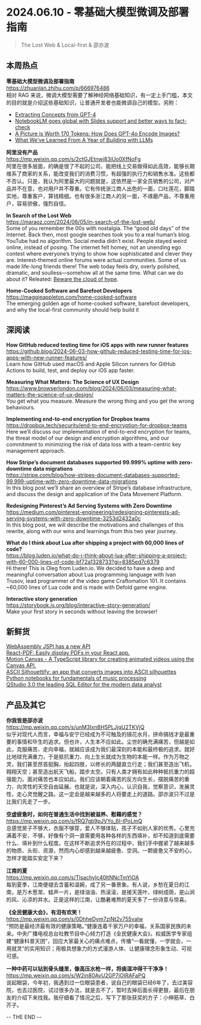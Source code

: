 2024.06.10 - 零基础大模型微调及部署指南  
========  

> The Lost Web & Local-first & 邵亦波

## 本周热点

**零基础大模型微调及部署指南**  
https://zhuanlan.zhihu.com/p/666976486  
相对 RAG 来说，微调大模型需要了解神经网络基础知识，有一定上手门槛，本文的目的就是介绍这些基础知识，让普通开发者也能微调自己的模型。另附：
- [Extracting Concepts from GPT-4](https://openai.com/index/extracting-concepts-from-gpt-4/)  
- [NotebookLM goes global with Slides support and better ways to fact-check](https://blog.google/technology/ai/notebooklm-goes-global-support-for-websites-slides-fact-check/)  
- [A Picture is Worth 170 Tokens: How Does GPT-4o Encode Images?](https://www.oranlooney.com/post/gpt-cnn/)  
- [What We’ve Learned From A Year of Building with LLMs](https://applied-llms.org/)  

**阿里没有产品**  
https://mp.weixin.qq.com/s/2ctGJEtnwj83iUo0XfNoFg  
阿里在很多层面，的确是很了不起的公司，能把线上交易做得如此高效，能够长期维系了商家的关系，能改变我们的消费习惯，有超强的执行力和销售水准。这些都不否认。只是，我认为阿里最大的问题就是，这依然是一家全员销售的公司，对产品并不在意，也对用户并不尊重。它有传统浙江商人出色的一面，口吐莲花，脚踏实地，尊重客户，算钱精细。也有很多浙江商人的另一面，不琢磨产品，不尊重用户，容易骄傲，强烈自信。

**In Search of the Lost Web**  
https://maraoz.com/2024/06/05/in-search-of-the-lost-web/  
Some of you remember the 00s with nostalgia. The “good old days” of the Internet. Back then, most google searches took you to a real human’s blog. YouTube had no algorithm. Social media didn’t exist. People stayed weird online, instead of posing. The internet felt homey, not an unending ego contest where everyone’s trying to show how sophisticated and clever they are. Interest-themed online forums were actual communities. Some of us made life-long friends there! The web today feels dry, overly polished, dramatic, and soulless—somehow all at the same time. What can we do about it? Releated: [Beware the cloud of hype](https://thehistoryoftheweb.com/beware-the-cloud-of-hype/).

**Home-Cooked Software and Barefoot Developers**  
https://maggieappleton.com/home-cooked-software  
The emerging golden age of home-cooked software, barefoot developers, and why the local-first community should help build it

##  深阅读  

**How GitHub reduced testing time for iOS apps with new runner features**  
https://github.blog/2024-06-03-how-github-reduced-testing-time-for-ios-apps-with-new-runner-features/  
Learn how GitHub used macOS and Apple Silicon runners for GitHub Actions to build, test, and deploy our iOS app faster.

**Measuring What Matters: The Science of UX Design**  
https://www.browserlondon.com/blog/2024/06/03/measuring-what-matters-the-science-of-ux-design/  
You get what you measure. Measure the wrong thing and you get the wrong behaviours.

**Implementing end-to-end encryption for Dropbox teams**  
https://dropbox.tech/security/end-to-end-encryption-for-dropbox-teams  
Here we’ll discuss our implementation of end-to-end encryption for teams, the threat model of our design and encryption algorithms, and our commitment to minimizing the risk of data loss with a team-centric key management approach.

**How Stripe’s document databases supported 99.999% uptime with zero-downtime data migrations**  
https://stripe.com/blog/how-stripes-document-databases-supported-99.999-uptime-with-zero-downtime-data-migrations  
In this blog post we’ll share an overview of Stripe’s database infrastructure, and discuss the design and application of the Data Movement Platform.

**Redesigning Pinterest’s Ad Serving Systems with Zero Downtime**  
https://medium.com/pinterest-engineering/redesigning-pinterests-ad-serving-systems-with-zero-downtime-3253d2432a0c  
In this blog post, we will describe the motivations and challenges of this rewrite, along with our wins and learnings from this two year journey.

**What do I think about Lua after shipping a project with 60,000 lines of code?**  
https://blog.luden.io/what-do-i-think-about-lua-after-shipping-a-project-with-60-000-lines-of-code-bf72a1328733?gi=8385ed7c6379  
Hi there! This is Oleg from Luden.io. We decided to have a deep and meaningful conversation about Lua programming language with Ivan Trusov, lead programmer of the video game Craftomation 101. It contains ~60,000 lines of Lua code and is made with Defold game engine.

**Interactive story generation**  
https://storybook.js.org/blog/interactive-story-generation/  
Make your first story in seconds without leaving the browser!

## 新鲜货

[WebAssembly JSPI has a new API](https://v8.dev/blog/jspi-newapi)  
[React-PDF: Easily display PDFs in your React app.](https://projects.wojtekmaj.pl/react-pdf/)  
[Motion Canvas - A TypeScript library for creating animated videos using the Canvas API.](https://motioncanvas.io/)  
[ASCII Silhouettify: an app that converts images into ASCII silhouettes](https://meatfighter.com/ascii-silhouettify/)  
[Python notebooks for fundamentals of music processing](https://www.audiolabs-erlangen.de/resources/MIR/FMP/C0/C0.html)  
[QStudio 3.0 the leading SQL Editor for the modern data analyst](https://www.timestored.com/qstudio/release-version-3)  

## 产品及其它  

**你我皆是邵亦波**  
https://mp.weixin.qq.com/s/unM3IxnBH5PLJjqU2TKVjQ  
似乎对现代人而言，幸福与安宁已经成为不可触及的镜花水月，拼命搞钱才是最重要的事情和毕生的追求。但也许，人生本不应如此。尘世的确充满痛苦，但越是如此，克服痛苦、走向幸福，就越应该成为我们最深刻的本能和最终极的追求。就好比地球充满重力，于是抵抗重力、向上生长就成为生物的本能一样。作为万物之灵，我们甚至昂首挺胸，抬起四肢，以修长的两腿直立行走；我们甚至造出飞机，翱翔天空；甚至造出航天飞船，踏步太空。只有人类才拥有如此种种抵抗重力的超强能力。面对痛苦也本应如此。我们应该朝着痛苦的反方向生长，摆脱痛苦的重力，向灵性的天空自由延展。也就是说，深入内心，认识自我，觉察意识，发展灵性，走心灵觉醒之路。这一定会是越来越多的人将要走上的道路。邵亦波只不过是比我们先走了一步。

**空虚疲惫时，如何在普通生活中找到被滋养、慰藉的感觉？**  
https://mp.weixin.qq.com/s/fRQ7gb9pJVYo_6I-IPoLmQ  
总感觉房子不够大，衣服不够穿，爱人不够体贴，孩子不如别人家的优秀。心里充满着不安、不够，好像有个洞一直需要用各种各样的东西填补，却不知道到底需要什么、填补到什么程度。在这样不断追求外在的过程中，我们手中握紧了越来越多的物质、头衔、资源，然而内心却感到越来越疲惫、空洞。一颗疲惫又不安的心，怎样才能踏实安定下来？

**江南的夏**  
https://mp.weixin.qq.com/s/Tlsachylc40ltNNcTmYiOA  
每到夏季，江南便褪去含蓄和温婉，成了另一番景象。有人说，乡愁在夏日的江南，是万木葱茏、蛙声一片，是绿油油、热滚滚，是接天莲叶、绿树成荫，是山涧的风、沁凉的井水。正是这样的江南，让酷暑难熬的夏天多了一份诗意与惊喜。

**《全民健康大会》，有泪有欢笑！**  
https://mp.weixin.qq.com/s/0DhheDym7ziNt2v755vaIw  
“预防是最经济最有效的健康策略。”健康连着千家万户的幸福，关系国家民族的未来。中央广播电视总台社教节目中心倾力打造《全民健康大会》。权威医学专家组建“健康科普天团”，回应大家最关心的痛点难点，传播“一看就懂，一学就会，一用就灵”的实用知识；用极具想象力的方式漫游人体、让健康理念形象生动、可视可感。

**一种中药可以钻到骨头缝里，像高压水枪一样，将痰湿冲得干干净净！**  
https://mp.weixin.qq.com/s/W2in80AvU2GP7jOIRAFaPQ  
说起眼袋，今年初，我遇到过一位眼袋患者，说自己的眼袋已经6年了，去过美容院，也去过医院，试过很多办法，就是去不了，暂时去掉后面长得更狠，最后在朋友的介绍下来找我。我仔细看了情况之后，写下了那张获奖的方子：小伸筋草、白芥子。

-- THE END --
